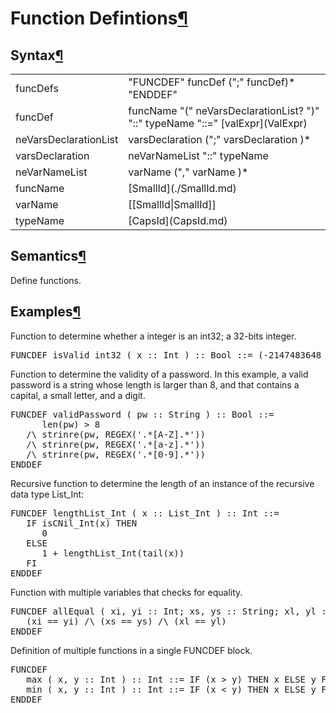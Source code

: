 <a name="Function-Defintions"></a>

# Function Defintions[¶](#Function-Defintions)

<a name="Syntax"></a>

## Syntax[¶](#Syntax)

<table>

<tbody>

<tr>

<td>funcDefs  
</td>

<td>"FUNCDEF" funcDef (";" funcDef)* "ENDDEF"  
</td>

</tr>

<tr>

<td>funcDef  
</td>

<td>funcName "(" neVarsDeclarationList? ")" "::" typeName "::=" [valExpr](ValExpr)  
</td>

</tr>

<tr>

<td>neVarsDeclarationList  
</td>

<td>varsDeclaration (";" varsDeclaration )*  
</td>

</tr>

<tr>

<td>varsDeclaration  
</td>

<td>neVarNameList "::" typeName  
</td>

</tr>

<tr>

<td>neVarNameList  
</td>

<td>varName ("," varName )*  
</td>

</tr>

<tr>

<td>funcName  
</td>

<td>[SmallId](./SmallId.md)  
</td>

</tr>

<tr>

<td>varName  
</td>

<td>[[SmallId|SmallId]]  
</td>

</tr>

<tr>

<td>typeName  
</td>

<td>[CapsId](CapsId.md)  
</td>

</tr>

</tbody>

</table>

<a name="Semantics"></a>

## Semantics[¶](#Semantics)

Define functions.

<a name="Examples"></a>

## Examples[¶](#Examples)

Function to determine whether a integer is an int32; a 32-bits integer.  

<pre>FUNCDEF isValid_int32 ( x :: Int ) :: Bool ::= (-2147483648 <= x) /\ (x <= 2147483647) ENDDEF
</pre>

Function to determine the validity of a password. In this example, a valid password is a string whose length is larger than 8, and that contains a capital, a small letter, and a digit.  

<pre>FUNCDEF validPassword ( pw :: String ) :: Bool ::=
      len(pw) > 8
   /\ strinre(pw, REGEX('.*[A-Z].*'))
   /\ strinre(pw, REGEX('.*[a-z].*'))
   /\ strinre(pw, REGEX('.*[0-9].*'))
ENDDEF
</pre>

Recursive function to determine the length of an instance of the recursive data type List_Int:  

<pre>FUNCDEF lengthList_Int ( x :: List_Int ) :: Int ::=
   IF isCNil_Int(x) THEN
      0
   ELSE
      1 + lengthList_Int(tail(x))
   FI
ENDDEF
</pre>

Function with multiple variables that checks for equality.  

<pre>FUNCDEF allEqual ( xi, yi :: Int; xs, ys :: String; xl, yl :: List_Int ) :: Bool ::=
   (xi == yi) /\ (xs == ys) /\ (xl == yl)
ENDDEF
</pre>

Definition of multiple functions in a single FUNCDEF block.  

<pre>FUNCDEF 
   max ( x, y :: Int ) :: Int ::= IF (x > y) THEN x ELSE y FI ;
   min ( x, y :: Int ) :: Int ::= IF (x < y) THEN x ELSE y FI
ENDDEF
</pre>
